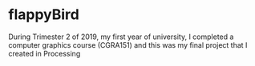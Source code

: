# flappyBird

During Trimester 2 of 2019, my first year of university, I completed a computer graphics course (CGRA151) and this was my final project that I created in Processing
